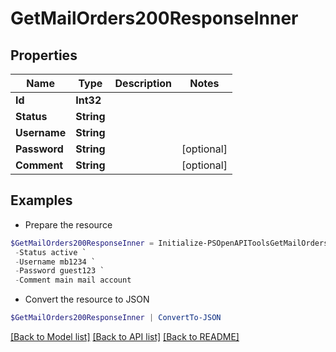 # GetMailOrders200ResponseInner
## Properties

Name | Type | Description | Notes
------------ | ------------- | ------------- | -------------
**Id** | **Int32** |  | 
**Status** | **String** |  | 
**Username** | **String** |  | 
**Password** | **String** |  | [optional] 
**Comment** | **String** |  | [optional] 

## Examples

- Prepare the resource
```powershell
$GetMailOrders200ResponseInner = Initialize-PSOpenAPIToolsGetMailOrders200ResponseInner  -Id 1234 `
 -Status active `
 -Username mb1234 `
 -Password guest123 `
 -Comment main mail account
```

- Convert the resource to JSON
```powershell
$GetMailOrders200ResponseInner | ConvertTo-JSON
```

[[Back to Model list]](../README.md#documentation-for-models) [[Back to API list]](../README.md#documentation-for-api-endpoints) [[Back to README]](../README.md)

